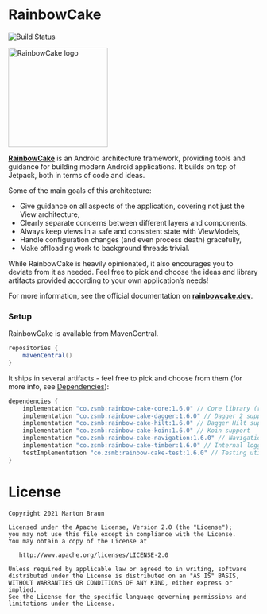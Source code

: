 # RainbowCake

![Build Status](https://github.com/rainbowcake/rainbowcake/workflows/Build%20and%20test/badge.svg)

<img src="/docs/icon.png" alt="RainbowCake logo" width="200" height="200" />

[**RainbowCake**](https://rainbowcake.dev/) is an Android architecture framework, providing tools and guidance for building modern Android applications. It builds on top of Jetpack, both in terms of code and ideas.

Some of the main goals of this architecture:

- Give guidance on all aspects of the application, covering not just the View architecture,
- Clearly separate concerns between different layers and components,
- Always keep views in a safe and consistent state with ViewModels,
- Handle configuration changes (and even process death) gracefully,
- Make offloading work to background threads trivial.


While RainbowCake is heavily opinionated, it also encourages you to deviate from it as needed. Feel free to pick and choose the ideas and library artifacts provided according to your own application’s needs!

For more information, see the official documentation on [**rainbowcake.dev**](https://rainbowcake.dev/).

### Setup

RainbowCake is available from MavenCentral.

```groovy
repositories {
    mavenCentral()
}
```

It ships in several artifacts - feel free to pick and choose from them (for more info, see [Dependencies](https://rainbowcake.dev/getting-started/dependencies/)):

```groovy
dependencies {
    implementation "co.zsmb:rainbow-cake-core:1.6.0" // Core library (required)
    implementation "co.zsmb:rainbow-cake-dagger:1.6.0" // Dagger 2 support
    implementation "co.zsmb:rainbow-cake-hilt:1.6.0" // Dagger Hilt support
    implementation "co.zsmb:rainbow-cake-koin:1.6.0" // Koin support
    implementation "co.zsmb:rainbow-cake-navigation:1.6.0" // Navigation features
    implementation "co.zsmb:rainbow-cake-timber:1.6.0" // Internal logging through Timber
    testImplementation "co.zsmb:rainbow-cake-test:1.6.0" // Testing utilities
}
```

# License

    Copyright 2021 Marton Braun

    Licensed under the Apache License, Version 2.0 (the "License");
    you may not use this file except in compliance with the License.
    You may obtain a copy of the License at

       http://www.apache.org/licenses/LICENSE-2.0

    Unless required by applicable law or agreed to in writing, software
    distributed under the License is distributed on an "AS IS" BASIS,
    WITHOUT WARRANTIES OR CONDITIONS OF ANY KIND, either express or implied.
    See the License for the specific language governing permissions and
    limitations under the License.
